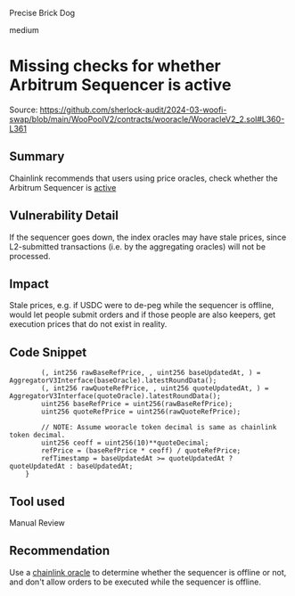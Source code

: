 Precise Brick Dog

medium

# Missing checks for whether Arbitrum Sequencer is active

Source: 
https://github.com/sherlock-audit/2024-03-woofi-swap/blob/main/WooPoolV2/contracts/wooracle/WooracleV2_2.sol#L360-L361

## Summary
Chainlink recommends that users using price oracles, check whether the Arbitrum Sequencer is [active](https://docs.chain.link/data-feeds/l2-sequencer-feeds#arbitrum)

## Vulnerability Detail
If the sequencer goes down, the index oracles may have stale prices, since L2-submitted transactions (i.e. by the aggregating oracles) will not be processed.

## Impact
Stale prices, e.g. if USDC were to de-peg while the sequencer is offline, would let people submit orders and if those people are also keepers, get execution prices that do not exist in reality.


## Code Snippet

```solidity
        (, int256 rawBaseRefPrice, , uint256 baseUpdatedAt, ) = AggregatorV3Interface(baseOracle).latestRoundData();
        (, int256 rawQuoteRefPrice, , uint256 quoteUpdatedAt, ) = AggregatorV3Interface(quoteOracle).latestRoundData();
        uint256 baseRefPrice = uint256(rawBaseRefPrice);
        uint256 quoteRefPrice = uint256(rawQuoteRefPrice);

        // NOTE: Assume wooracle token decimal is same as chainlink token decimal.
        uint256 ceoff = uint256(10)**quoteDecimal;
        refPrice = (baseRefPrice * ceoff) / quoteRefPrice;
        refTimestamp = baseUpdatedAt >= quoteUpdatedAt ? quoteUpdatedAt : baseUpdatedAt;
    }
```
## Tool used

Manual Review

## Recommendation
Use a [chainlink oracle](https://blog.chain.link/how-to-use-chainlink-price-feeds-on-arbitrum/#almost_done!_meet_the_l2_sequencer_health_flag) to determine whether the sequencer is offline or not, and don't allow orders to be executed while the sequencer is offline.
